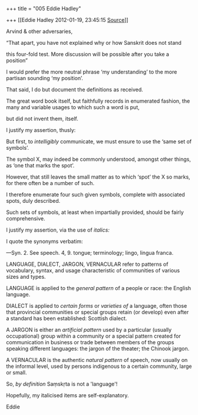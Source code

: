 +++
title = "005 Eddie Hadley"

+++
[[Eddie Hadley	2012-01-19, 23:45:15 [Source](https://groups.google.com/g/samskrita/c/j7kIhdQWyc0)]]



Arvind & other adversaries,



“That apart, you have not explained why or how Sanskrit does not stand

this four-fold test. More discussion will be possible after you take a position”



I would prefer the more neutral phrase ‘my understanding’ to the more partisan sounding ‘my position’.



That said, I do but document the definitions as received.

The great word book itself, but faithfully records in enumerated fashion, the many and variable usages to which such a word is put,

but did not invent them, itself.



I justify my assertion, thusly:

But first, to *intelligibly* communicate, we must ensure to use the ‘same set of symbols’.

The symbol X, may indeed be commonly understood, amongst other things, as ‘one that marks the spot’.

However, that still leaves the small matter as to which ‘spot’ the X so marks, for there often be a number of such.

I therefore enumerate four such given symbols, complete with associated spots, duly described.

Such sets of symbols, at least when impartially provided, should be fairly comprehensive.

I justify my assertion, via the use of *italics:*

I quote the synonyms verbatim:

—Syn. 2. See speech. 4, 9. tongue; terminology; lingo, lingua franca.

LANGUAGE, DIALECT, JARGON, VERNACULAR refer to patterns of vocabulary, syntax, and usage characteristic of communities of various sizes and types.



LANGUAGE is applied to the *general pattern* of a people or race: the English language.



DIALECT is applied to *certain forms* or *varieties of* a language, often those that provincial communities or special groups retain (or develop) even after a standard has been established: Scottish dialect.



A JARGON is either an *artificial pattern* used by a particular (usually occupational) group within a community or a special pattern created for communication in business or trade between members of the groups speaking different languages: the jargon of the theater; the Chinook jargon.



A VERNACULAR is the authentic *natural pattern* of speech, now usually on the informal level, used by persons indigenous to a certain community, large or small.





So, *by definition* Saṃskṛta is not a 'language'!



Hopefully, my italicised items are self-explanatory.



Eddie



